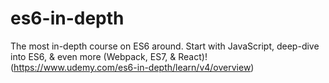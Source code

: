 # es6-in-depth
The most in-depth course on ES6 around. Start with JavaScript, deep-dive into ES6, &amp; even more (Webpack, ES7, &amp; React)! (https://www.udemy.com/es6-in-depth/learn/v4/overview)
